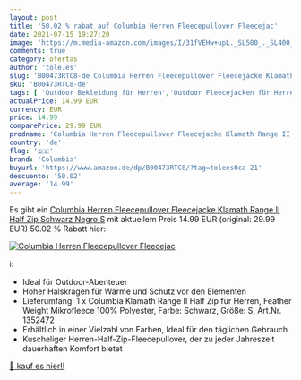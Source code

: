 ```yaml
---
layout: post
title: '50.02 % rabat auf Columbia Herren Fleecepullover Fleecejac'
date: 2021-07-15 19:27:20
image: 'https://m.media-amazon.com/images/I/31fVEHw+upL._SL500_._SL400_.jpg'
comments: true
category: ofertas
author: 'tole.es'
slug: 'B00473RTC8-de Columbia Herren Fleecepullover Fleecejacke Klamath Range...'
sku: 'B00473RTC8-de'
tags: [ 'Outdoor Bekleidung für Herren','Outdoor Fleecejacken für Herren','Outdoor Jacken für Herren','Outdoor-Bekleidung','Sport','Sport & Freizeit','Sport & Outdoor Aktivitäten, Bekleidung & Ausrüstung','columbia', ]
actualPrice: 14.99 EUR
currency: EUR
price: 14.99
comparePrice: 29.99 EUR
prodname: 'Columbia Herren Fleecepullover Fleecejacke Klamath Range II Half Zip  Schwarz  Negro   S'
country: 'de'
flag: '🇩🇪'
brand: 'Columbia'
buyurl: 'https://www.amazon.de/dp/B00473RTC8/?tag=tolees0ca-21'
descuento: '50.02'
average: '14.99'
---
```


Es gibt ein [Columbia Herren Fleecepullover Fleecejacke Klamath Range II Half Zip  Schwarz  Negro   S](https://www.amazon.de/dp/B00473RTC8/?tag=tolees0ca-21) mit aktuellem Preis 14.99 EUR (original: 29.99 EUR) 50.02 % Rabatt hier:

[![Columbia Herren Fleecepullover Fleecejac](https://m.media-amazon.com/images/I/31fVEHw+upL._SL500_._SL400_.jpg)](https://www.amazon.de/dp/B00473RTC8/?tag=tolees0ca-21)

ℹ️:

- Ideal für Outdoor-Abenteuer
- Hoher Halskragen für Wärme und Schutz vor den Elementen
- Lieferumfang: 1 x Columbia Klamath Range II Half Zip für Herren, Feather Weight Mikrofleece 100% Polyester, Farbe: Schwarz, Größe: S, Art.Nr. 1352472
- Erhältlich in einer Vielzahl von Farben, Ideal für den täglichen Gebrauch
- Kuscheliger Herren-Half-Zip-Fleecepullover, der zu jeder Jahreszeit dauerhaften Komfort bietet

[🛒 kauf es hier!!](https://www.amazon.de/dp/B00473RTC8/?tag=tolees0ca-21)

